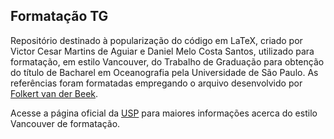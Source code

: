 ## Formatação TG

Repositório destinado à popularização do código em LaTeX, criado por Victor Cesar Martins de Aguiar e Daniel Melo Costa Santos, utilizado para formatação, em estilo Vancouver, do Trabalho de Graduação para obtenção do título de Bacharel em Oceanografia pela Universidade de São Paulo. As referências foram formatadas empregando o arquivo desenvolvido por [Folkert van der Beek](http://tug.ctan.org/biblio/bibtex/contrib/vancouver/vancouver.bst).

Acesse a página oficial da [USP](http://www.teses.usp.br/index.php?option=com_content&view=article&id=52&Itemid=67) para maiores informações acerca do estilo Vancouver de formatação.

